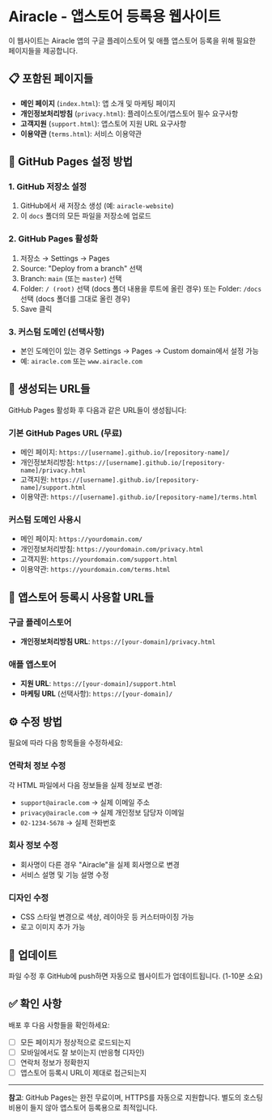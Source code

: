 # Airacle - 앱스토어 등록용 웹사이트

이 웹사이트는 Airacle 앱의 구글 플레이스토어 및 애플 앱스토어 등록을 위해 필요한 페이지들을 제공합니다.

## 📋 포함된 페이지들

- **메인 페이지** (`index.html`): 앱 소개 및 마케팅 페이지
- **개인정보처리방침** (`privacy.html`): 플레이스토어/앱스토어 필수 요구사항
- **고객지원** (`support.html`): 앱스토어 지원 URL 요구사항
- **이용약관** (`terms.html`): 서비스 이용약관

## 🚀 GitHub Pages 설정 방법

### 1. GitHub 저장소 설정
1. GitHub에서 새 저장소 생성 (예: `airacle-website`)
2. 이 `docs` 폴더의 모든 파일을 저장소에 업로드

### 2. GitHub Pages 활성화
1. 저장소 → Settings → Pages
2. Source: "Deploy from a branch" 선택
3. Branch: `main` (또는 `master`) 선택
4. Folder: `/ (root)` 선택 (docs 폴더 내용을 루트에 올린 경우)
   또는 Folder: `/docs` 선택 (docs 폴더를 그대로 올린 경우)
5. Save 클릭

### 3. 커스텀 도메인 (선택사항)
- 본인 도메인이 있는 경우 Settings → Pages → Custom domain에서 설정 가능
- 예: `airacle.com` 또는 `www.airacle.com`

## 🔗 생성되는 URL들

GitHub Pages 활성화 후 다음과 같은 URL들이 생성됩니다:

### 기본 GitHub Pages URL (무료)
- 메인 페이지: `https://[username].github.io/[repository-name]/`
- 개인정보처리방침: `https://[username].github.io/[repository-name]/privacy.html`
- 고객지원: `https://[username].github.io/[repository-name]/support.html`
- 이용약관: `https://[username].github.io/[repository-name]/terms.html`

### 커스텀 도메인 사용시
- 메인 페이지: `https://yourdomain.com/`
- 개인정보처리방침: `https://yourdomain.com/privacy.html`
- 고객지원: `https://yourdomain.com/support.html`
- 이용약관: `https://yourdomain.com/terms.html`

## 📱 앱스토어 등록시 사용할 URL들

### 구글 플레이스토어
- **개인정보처리방침 URL**: `https://[your-domain]/privacy.html`

### 애플 앱스토어
- **지원 URL**: `https://[your-domain]/support.html`
- **마케팅 URL** (선택사항): `https://[your-domain]/`

## ⚙️ 수정 방법

필요에 따라 다음 항목들을 수정하세요:

### 연락처 정보 수정
각 HTML 파일에서 다음 정보들을 실제 정보로 변경:
- `support@airacle.com` → 실제 이메일 주소
- `privacy@airacle.com` → 실제 개인정보 담당자 이메일
- `02-1234-5678` → 실제 전화번호

### 회사 정보 수정
- 회사명이 다른 경우 "Airacle"을 실제 회사명으로 변경
- 서비스 설명 및 기능 설명 수정

### 디자인 수정
- CSS 스타일 변경으로 색상, 레이아웃 등 커스터마이징 가능
- 로고 이미지 추가 가능

## 🔄 업데이트

파일 수정 후 GitHub에 push하면 자동으로 웹사이트가 업데이트됩니다. (1-10분 소요)

## ✅ 확인 사항

배포 후 다음 사항들을 확인하세요:
- [ ] 모든 페이지가 정상적으로 로드되는지
- [ ] 모바일에서도 잘 보이는지 (반응형 디자인)
- [ ] 연락처 정보가 정확한지
- [ ] 앱스토어 등록시 URL이 제대로 접근되는지

---

**참고**: GitHub Pages는 완전 무료이며, HTTPS를 자동으로 지원합니다. 별도의 호스팅 비용이 들지 않아 앱스토어 등록용으로 최적입니다. 